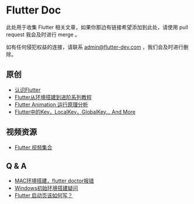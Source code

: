 # Flutter Doc

此处用于收集 Flutter 相关文章，如果你那边有链接希望添加到此处，请使用 pull request 我会及时进行 merge 。

如有任何侵犯权益的连接，请联系 admin@flutter-dev.com ，我们会及时进行删除。


## 原创

- [认识Flutter](http://flutter-dev.com/bbs/topic/5/%E8%AE%A4%E8%AF%86flutter)
- [Flutter从环境搭建到进阶系列教程](http://flutter-dev.com/bbs/topic/12/flutter%E4%BB%8E%E7%8E%AF%E5%A2%83%E6%90%AD%E5%BB%BA%E5%88%B0%E8%BF%9B%E9%98%B6%E7%B3%BB%E5%88%97%E6%95%99%E7%A8%8B)
- [Flutter Animation 运行原理分析](http://flutter-dev.com/bbs/topic/6/flutter-animation-%E8%BF%90%E8%A1%8C%E5%8E%9F%E7%90%86%E5%88%86%E6%9E%90)
- [Flutter中的Key，LocalKey，GlobalKey... And More](http://flutter-dev.com/bbs/topic/13/flutter%E4%B8%AD%E7%9A%84key-localkey-globalkey-and-more)


## 视频资源

- [Flutter 视频集合](http://flutter-dev.com/bbs/topic/9/flutter-%E8%A7%86%E9%A2%91%E9%9B%86%E5%90%88)


## Q & A

- [MAC环境搭建，flutter doctor报错](http://flutter-dev.com/bbs/topic/15/mac%E7%8E%AF%E5%A2%83%E6%90%AD%E5%BB%BA-flutter-doctor%E6%8A%A5%E9%94%99)
- [Windows初始环境搭建疑问](http://flutter-dev.com/bbs/topic/14/windows%E5%88%9D%E5%A7%8B%E7%8E%AF%E5%A2%83%E6%90%AD%E5%BB%BA%E7%96%91%E9%97%AE)
- [Flutter 启动页该如何写？](http://flutter-dev.com/bbs/topic/10/flutter-%E5%90%AF%E5%8A%A8%E9%A1%B5%E8%AF%A5%E5%A6%82%E4%BD%95%E5%86%99)
